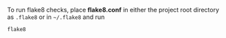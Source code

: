 To run flake8 checks, place **flake8.conf** in either the project root
directory as `.flake8` or in `~/.flake8` and run

```
flake8
```
